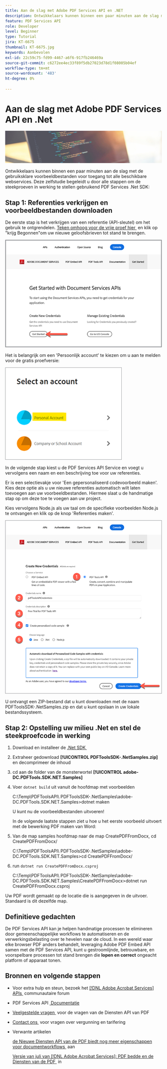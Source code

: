 ```yaml
---
title: Aan de slag met Adobe PDF Services API en .NET
description: Ontwikkelaars kunnen binnen een paar minuten aan de slag met de gebruiksklare voorbeeldbestanden voor toegang tot alle beschikbare webservices
feature: PDF Services API
role: Developer
level: Beginner
type: Tutorial
jira: KT-6675
thumbnail: KT-6675.jpg
keywords: Aanbevolen
exl-id: 22c59c75-fd99-4467-a6f6-917fb246469a
source-git-commit: c6272ee4ec33f89f5db27023d78d1f08005b04ef
workflow-type: tm+mt
source-wordcount: '483'
ht-degree: 0%

---
```


# Aan de slag met Adobe PDF Services API en .Net

![&#x200B; creeer PDF hoofdbeeld &#x200B;](assets/GettingStartedJava_hero.jpg)

Ontwikkelaars kunnen binnen een paar minuten aan de slag met de gebruiksklare voorbeeldbestanden voor toegang tot alle beschikbare webservices. Deze zelfstudie begeleidt u door alle stappen om de steekproeven in werking te stellen gebruikend PDF Services .Net SDK:

## Stap 1: Referenties verkrijgen en voorbeeldbestanden downloaden

De eerste stap is het verkrijgen van een referentie (API-sleutel) om het gebruik te ontgrendelen. [&#x200B; Teken omhoog voor de vrije proef hier &#x200B;](https://www.adobe.io/apis/documentcloud/dcsdk/gettingstarted.html) en klik op &quot;krijg Begonnen&quot;om uw nieuwe geloofsbrieven tot stand te brengen.

![Stap 1](assets/GettingStartedJava_step1.png)

Het is belangrijk om een &#39;Persoonlijk account&#39; te kiezen om u aan te melden voor de gratis proefversie:

![&#x200B; Persoonlijk &#x200B;](assets/GettingStartedJava_personal.png)

In de volgende stap kiest u de PDF Services API Service en voegt u vervolgens een naam en een beschrijving toe voor uw referenties.

Er is een selectievakje voor &#39;Een gepersonaliseerd codevoorbeeld maken&#39;. Kies deze optie als u uw nieuwe referenties automatisch wilt laten toevoegen aan uw voorbeeldbestanden. Hiermee slaat u de handmatige stap op om deze toe te voegen aan uw project.

Kies vervolgens Node.js als uw taal om de specifieke voorbeelden Node.js te ontvangen en klik op de knop &#39;Referenties maken&#39;.

![&#x200B; Referenties &#x200B;](assets/GettingStartedJava_credentials.png)

U ontvangt een ZIP-bestand dat u kunt downloaden met de naam PDFToolsSDK-.NetSamples.zip en dat u kunt opslaan in uw lokale bestandssysteem.

## Stap 2: Opstelling uw milieu .Net en stel de steekproefcode in werking

1. Download en installeer de [&#x200B; .Net SDK &#x200B;](https://dotnet.microsoft.com/learn/dotnet/hello-world-tutorial/install)
1. Extraheer gedownload **[!UICONTROL PDFToolsSDK-.NetSamples.zip]** en decomprimeer de inhoud
1. cd aan de folder van de monsterwortel **[!UICONTROL adobe-DC.PDFTools.SDK.NET.Samples]**
1. Voer `dotnet build` uit vanuit de hoofdmap met voorbeelden

   C:\Temp\PDFToolsAPI\ PDFToolsSDK-.NetSamples\adobe-DC.PDFTools.SDK.NET.Samples>dotnet maken

   U kunt nu de voorbeeldbestanden uitvoeren!

   In de volgende laatste stappen ziet u hoe u het eerste voorbeeld uitvoert met de bewerking PDF maken van Word:

1. Van de map samples hoofdmap naar de map CreatePDFFromDocx, cd CreatePDFFromDocx/

   C:\Temp\PDFToolsAPI\ PDFToolsSDK-.NetSamples\adobe-DC.PDFTools.SDK.NET.Samples>cd CreatePDFFromDocx/

1. run `dotnet run CreatePDFFromDocx.csproj`

   C:\Temp\PDFToolsAPI\ PDFToolsSDK-.NetSamples\adobe-DC.PDFTools.SDK.NET.Samples\CreatePDFFromDocx>dotnet run CreatePDFFromDocx.csproj

Uw PDF wordt gemaakt op de locatie die is aangegeven in de uitvoer. Standaard is dit dezelfde map.

## Definitieve gedachten

De PDF Services API kan je helpen handmatige processen te elimineren door gemeenschappelijke workflows te automatiseren en de verwerkingsbelasting over te hevelen naar de cloud. In een wereld waar elke browser PDF anders behandelt, leveraging Adobe PDF Embed API samen met de PDF Services API, kunt u gestroomlijnde, betrouwbare, en voorspelbare processen tot stand brengen die **lopen en correct** ongeacht platform of apparaat tonen.

## Bronnen en volgende stappen

* Voor extra hulp en steun, bezoek het [[!DNL Adobe Acrobat Services]  APIs &#x200B;](https://community.adobe.com/t5/document-cloud-sdk/bd-p/Document-Cloud-SDK?page=1&sort=latest_replies&filter=all) communautaire forum

* PDF Services API [&#x200B; Documentatie &#x200B;](https://www.adobe.com/go/pdftoolsapi_doc)

* [&#x200B; Veelgestelde vragen &#x200B;](https://community.adobe.com/t5/contentarchivals/contentarchivedpage/message-uid/10726197) voor de vragen van de Diensten API van PDF

* [&#x200B; Contact ons &#x200B;](https://www.adobe.com/go/pdftoolsapi_requestform) voor vragen over vergunning en tarifering

* Verwante artikelen

  [&#x200B; de Nieuwe Diensten API van de PDF biedt nog meer eigenschappen voor documentworkflows &#x200B;](https://community.adobe.com/t5/acrobat-services-api-discussions/new-pdf-tools-api-brings-more-capabilities-for-document-services/m-p/11294170) aan

  [&#x200B; Versie van juli van  [!DNL Adobe Acrobat Services]: PDF bedde en de Diensten van de PDF &#x200B;](https://medium.com/adobetech/july-release-of-adobe-document-services-pdf-embed-and-pdf-tools-17211bf7776d) in
